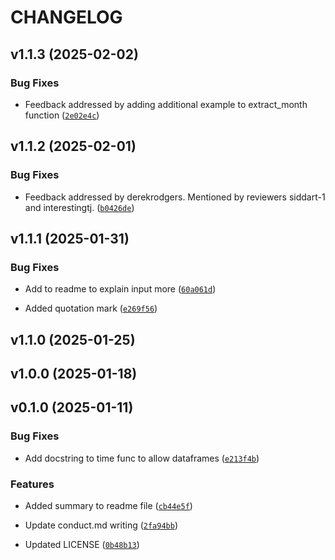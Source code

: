 # CHANGELOG


## v1.1.3 (2025-02-02)

### Bug Fixes

- Feedback addressed by adding additional example to extract_month function
  ([`2e02e4c`](https://github.com/UBC-MDS/DSCI524_Group28_date_extractor_mds/commit/2e02e4c5d4682004269c873fb5361b5715a541a1))


## v1.1.2 (2025-02-01)

### Bug Fixes

- Feedback addressed by derekrodgers. Mentioned by reviewers siddart-1 and interestingtj.
  ([`b0426de`](https://github.com/UBC-MDS/DSCI524_Group28_date_extractor_mds/commit/b0426de463ef4fc2cfc9bbd5827e7e8dc43e2edf))


## v1.1.1 (2025-01-31)

### Bug Fixes

- Add to readme to explain input more
  ([`60a061d`](https://github.com/UBC-MDS/DSCI524_Group28_date_extractor_mds/commit/60a061d5af7496bfe58d03c9629ea0cd7536548c))

- Added quotation mark
  ([`e269f56`](https://github.com/UBC-MDS/DSCI524_Group28_date_extractor_mds/commit/e269f56396506517a62ff71219ea69d9020d8ef2))


## v1.1.0 (2025-01-25)


## v1.0.0 (2025-01-18)


## v0.1.0 (2025-01-11)

### Bug Fixes

- Add docstring to time func to allow dataframes
  ([`e213f4b`](https://github.com/UBC-MDS/DSCI524_Group28_date_extractor_mds/commit/e213f4b6a3ea5f6409edff79d6c9c20c285f2de7))

### Features

- Added summary to readme file
  ([`cb44e5f`](https://github.com/UBC-MDS/DSCI524_Group28_date_extractor_mds/commit/cb44e5fafdd6d663844c5b849f22ea919fc429d9))

- Update conduct.md writing
  ([`2fa94bb`](https://github.com/UBC-MDS/DSCI524_Group28_date_extractor_mds/commit/2fa94bb622093cd4fff5800be1a4d95463f9fd1d))

- Updated LICENSE
  ([`0b48b13`](https://github.com/UBC-MDS/DSCI524_Group28_date_extractor_mds/commit/0b48b13de460dfc4ed3477b1461e65b54150de3f))
